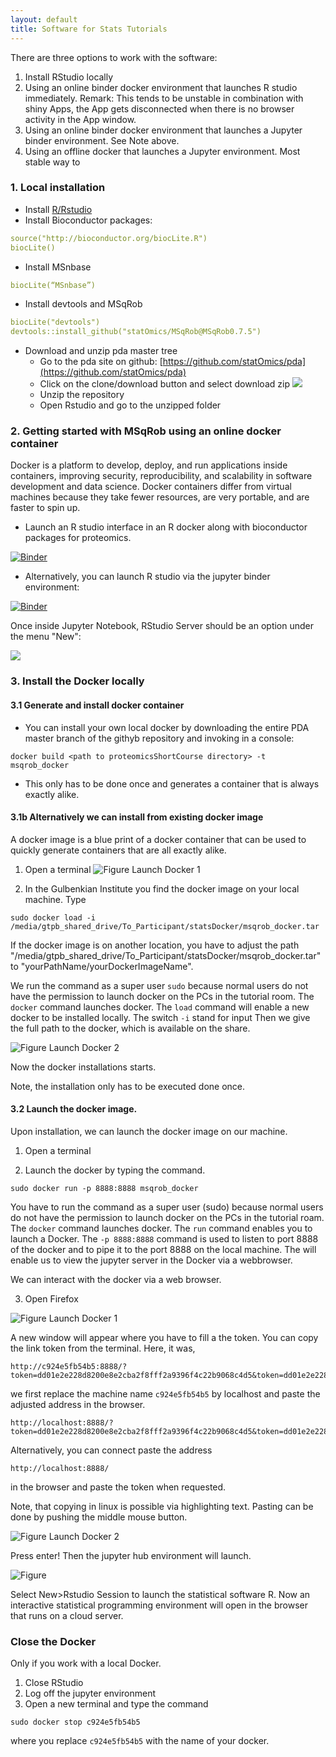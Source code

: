 ```yaml
---
layout: default
title: Software for Stats Tutorials
---
```


There are three options to work with the software:

1. Install RStudio locally
2. Using an online binder docker environment that launches R studio immediately. Remark: This tends to be unstable in combination with shiny Apps, the App gets disconnected when there is no browser activity in the App window.
3. Using an online binder docker environment that launches a Jupyter binder environment. See Note above.
4. Using an offline docker that launches a Jupyter environment. Most stable way to

### 1. Local installation

- Install [R/Rstudio](https://www.rstudio.com/products/rstudio)
- Install Bioconductor packages:
``` yaml
source("http://bioconductor.org/biocLite.R")
biocLite()
```
- Install MSnbase
``` yaml
biocLite(“MSnbase”)
```
- Install devtools and MSqRob
``` yaml
biocLite("devtools")
devtools::install_github("statOmics/MSqRob@MSqRob0.7.5")
```

- Download and unzip pda master tree
	- Go to the pda site on github: [https://github.com/statOmics/pda](https://github.com/statOmics/pda)
	- Click on the clone/download button and select download zip
![](./fig/downloadPdaMasterTree.png)
	- Unzip the repository
	- Open Rstudio and go to the unzipped folder


### 2. Getting started with MSqRob using an online docker container

Docker is a platform to develop, deploy, and run applications inside containers, improving security, reproducibility, and scalability in software development and data science. Docker containers differ from virtual machines because they take fewer resources, are very portable, and are faster to spin up.

- Launch an R studio interface in an R docker along with bioconductor packages for proteomics.

[![Binder](http://mybinder.org/badge.svg)](http://mybinder.org/v2/gh/statOmics/shinyTest/master?urlpath=rstudio)

-  Alternatively, you can launch R studio via the jupyter binder environment:

[![Binder](http://mybinder.org/badge.svg)](http://mybinder.org/v2/gh/statOmics/shinyTest/master)

Once inside Jupyter Notebook, RStudio Server should be an option under the menu
"New":

![](./figs/rstudio-session.jpg)

### 3. Install the Docker locally

#### 3.1 Generate and install docker container

- You can install your own local docker by downloading the entire PDA master branch of the  githyb repository and invoking in a console:

```
docker build <path to proteomicsShortCourse directory> -t msqrob_docker
```
- This only has to be done once and generates a container that is always exactly alike.

#### 3.1b Alternatively we can install from existing docker image

A docker image is a blue print of a docker container that can be used to quickly generate containers that are all exactly alike.

1. Open a terminal
![Figure Launch Docker 1](./figs/installDocker1.png)

2. In the Gulbenkian Institute you find the docker image on your local machine. Type

```
sudo docker load -i /media/gtpb_shared_drive/To_Participant/statsDocker/msqrob_docker.tar
```

If the docker image is on another location, you have to adjust the path "/media/gtpb_shared_drive/To_Participant/statsDocker/msqrob_docker.tar" to "yourPathName/yourDockerImageName".

We run the command as a super user
`sudo` because normal users do not have the permission to launch docker on the PCs in the tutorial room.
The `docker` command launches docker.
The `load` command will enable a new docker to be installed locally.
The switch `-i` stand for input
Then we give the full path to the docker, which is available on the share.

![Figure Launch Docker 2](pages/figs/installDocker2.png)

Now the docker installations starts.

Note, the installation only has to be executed done once.

#### 3.2 Launch the docker image.

Upon installation, we can launch the docker image on our machine.

1. Open a terminal

2. Launch the docker by typing the command.

```
sudo docker run -p 8888:8888 msqrob_docker
```

You have to run the command as a super user (sudo) because normal users do not have the permission to launch docker on the PCs in the tutorial roam.
The `docker` command launches docker.
The `run` command enables you to launch a Docker.
The `-p 8888:8888` command is used to listen to port 8888 of the docker and to pipe it to the port 8888 on the local machine.
The will enable us to view the jupyter server in the Docker via a webbrowser.

We can interact with the docker via a web browser.

3. Open Firefox

![Figure Launch Docker 1](./figs/launchDocker1b.png)

A new window will appear where you have to fill a the token.
You can copy the link token from the terminal.
Here, it was,
```
http://c924e5fb54b5:8888/?token=dd01e2e228d8200e8e2cba2f8fff2a9396f4c22b9068c4d5&token=dd01e2e228d8200e8e2cba2f8fff2a9396f4c22b9068c4d5
```

we first replace the machine name `c924e5fb54b5` by localhost and paste the adjusted address in the browser.
```
http://localhost:8888/?token=dd01e2e228d8200e8e2cba2f8fff2a9396f4c22b9068c4d5&token=dd01e2e228d8200e8e2cba2f8fff2a9396f4c22b9068c4d5
```

Alternatively, you can connect paste the address
 ```
http://localhost:8888/
 ```
  in the browser and paste the token when requested.

Note, that copying in linux is possible via highlighting text. Pasting can be done by pushing the middle mouse button.

![Figure Launch Docker 2](./figs/launchDocker2.png)

Press enter! Then the jupyter hub environment will launch.

![Figure ](./figs/jupyterHub.png)

Select New>Rstudio Session to launch the statistical software R.
Now an interactive statistical programming environment will open in the browser that runs on a cloud server.

### Close the Docker

Only if you work with a local Docker.
1. Close RStudio
2. Log off the jupyter environment
3. Open a new terminal and type the command

```
sudo docker stop c924e5fb54b5
```
where you replace `c924e5fb54b5` with the name of your docker.
